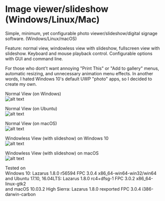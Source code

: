 # Image viewer/slideshow (Windows/Linux/Mac)
Simple, minimum, yet configurable photo viewer/slideshow/digital signage software. (Windows/Linux/macOS)

Feature: normal view, windowless view with slideshow, fullscreen view with slideshow. Keyboard and mouse playback control. 
Configurable options with GUI and command line.

For those who dont't want annoying "Print This" or "Add to gallery" menus, automatic resizing, and unnecessary animation menu effects. In another words, I hated Windows 10's default UWP "photo" apps, so I decided to create my own.

Normal View (on Windows)  
![alt text](https://github.com/torumyax/Image-viewer/blob/master/files/bin/ImageViewerScreenshot1.png?raw=true)

Normal View (on Ubuntu)  
![alt text](https://github.com/torumyax/Image-viewer/blob/master/files/bin/Screenshot%20from%202018-02-20%2021-19-26.jpg?raw=true)

Normal View (on macOS)  
![alt text](https://github.com/torumyax/Image-viewer/blob/master/files/bin/Mac%202018-02-20%2018.34.57.png?raw=true)

Windowless View (with slideshow) on Windows 10  
![alt text](https://github.com/torumyax/Image-viewer/blob/master/files/bin/ImageViewerScreenshot3.png?raw=true)

Windowless View (with slideshow) on macOS  
![alt text](https://github.com/torumyax/Image-viewer/blob/master/files/bin/macOS-inFrameScreenshot-2018-02-20%2023.56.00.png?raw=true)


Tested on  
Windows 10: Lazarus 1.8.0 r56594 FPC 3.0.4 x86_64-win64-win32/win64  
and Ubuntu 17.10, 16.04LTS: Lazarus 1.8.0 rc4+dfsg-1 FPC 3.0.2 x86_64-linux-gtk2  
and macOS 10.03.2 High Sierra: Lazarus 1.8.0 rexported FPC 3.0.4 i386-darwin-carbon  
